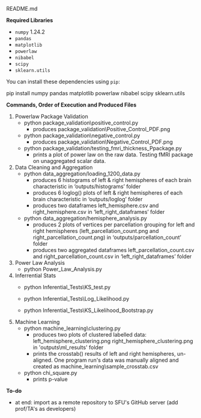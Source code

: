 README.md

**Required Libraries**

- `numpy` 1.24.2
- `pandas`
- `matplotlib` 
- `powerlaw` 
- `nibabel` 
- `scipy` 
- `sklearn.utils`

You can install these dependencies using `pip`:

pip install numpy pandas matplotlib powerlaw nibabel scipy sklearn.utils 


**Commands, Order of Execution and Produced Files**
1. Powerlaw Package Validation
   - python package_validation\positive_control.py
       -  produces package_validation\Positive_Control_PDF.png
   -  python package_validation\negative_control.py
        - produces package_validation\Negative_Control_PDF.png
   - python package_validation/testing_fmri_thickness_Ppackage.py
        - prints a plot of power law on the raw data. Testing fMRI package on unaggregated scalar data.
2. Data Cleaning and Aggregation
    - python data_aggregation/loading_1200_data.py
        - produces 6 histograms of left & right hemispheres of each brain characteristic in ‘outputs/histograms’ folder
        - produces 6 loglog() plots of left & right hemispheres of each brain characteristic in ‘outputs/loglog’ folder
        - produces two dataframes left_hemisphere.csv and right_hemisphere.csv in ‘left_right_dataframes’ folder
    - python data_aggregation/hemisphere_analysis.py
        - produces 2 plots of vertices per parcellation grouping for left and right hemispheres (left_parcellation_count.png and right_parcellation_count.png) in ‘outputs/parcellation_count’ folder
        - produces two aggregated dataframes left_parcellation_count.csv and right_parcellation_count.csv in ‘left_right_dataframes’ folder
3. Power Law Analysis
   - python Power_Law_Analysis.py
5. Inferrential Stats
    - python Inferential_Tests\KS_test.py

    - python Inferential_Tests\Log_Likelihood.py

    - python Inferential_Tests\KS_Likelihood_Bootstrap.py
6. Machine Learning
    - python machine_learning\clustering.py
        - produces two plots of clustered labelled data: left_hemisphere_clustering.png right_hemisphere_clustering.png in 'outputs\ml_results' folder
        - prints the crosstab() results of left and right hemispheres, un-aligned. One program run's data was manually aligned and created as machine_learning\sample_crosstab.csv
    - python chi_square.py
        - prints p-value

**To-do**
- at end: import as a remote repository to SFU's GitHub server (add prof/TA's as developers)
